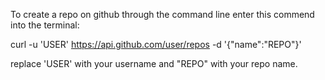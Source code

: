 To create a repo on github through the command line enter this commend into the terminal:

curl -u 'USER' https://api.github.com/user/repos -d '{"name":"REPO"}'


replace 'USER' with your username and "REPO" with your repo name.
